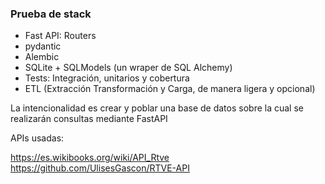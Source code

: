 ### Prueba de stack

* Fast API: Routers
* pydantic
* Alembic
* SQLite + SQLModels (un wraper de SQL Alchemy)
* Tests: Integración, unitarios y cobertura
* ETL (Extracción Transformación y Carga, de manera ligera y opcional)


La intencionalidad es crear y poblar una base de datos sobre la cual se realizarán consultas mediante FastAPI

APIs usadas: 

https://es.wikibooks.org/wiki/API_Rtve
https://github.com/UlisesGascon/RTVE-API

